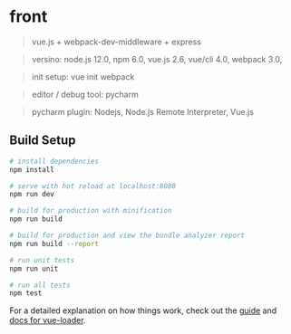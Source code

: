 # front
> vue.js + webpack-dev-middleware + express

> versino: node.js 12.0, npm 6.0, vue.js 2.6, vue/cli 4.0, webpack 3.0, 

> init setup: vue init webpack

> editor / debug tool: pycharm

> pycharm plugin: Nodejs, Node.js Remote Interpreter, Vue.js

## Build Setup

``` bash
# install dependencies
npm install

# serve with hot reload at localhost:8080
npm run dev

# build for production with minification
npm run build

# build for production and view the bundle analyzer report
npm run build --report

# run unit tests
npm run unit

# run all tests
npm test
```

For a detailed explanation on how things work, check out the [guide](http://vuejs-templates.github.io/webpack/) and [docs for vue-loader](http://vuejs.github.io/vue-loader).
